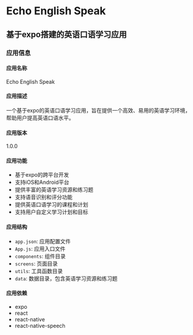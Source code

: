 Echo English Speak
================

基于expo搭建的英语口语学习应用
---------------------------

### 应用信息

#### 应用名称
Echo English Speak

#### 应用描述
一个基于expo的英语口语学习应用，旨在提供一个高效、易用的英语学习环境，帮助用户提高英语口语水平。

#### 应用版本
1.0.0

#### 应用功能
* 基于expo的跨平台开发
* 支持iOS和Android平台
* 提供丰富的英语学习资源和练习题
* 支持语音识别和评分功能
* 提供英语口语学习的课程和计划
* 支持用户自定义学习计划和目标

#### 应用结构
* `app.json`: 应用配置文件
* `App.js`: 应用入口文件
* `components`: 组件目录
* `screens`: 页面目录
* `utils`: 工具函数目录
* `data`: 数据目录，包含英语学习资源和练习题

#### 应用依赖
* expo
* react
* react-native
* react-native-speech